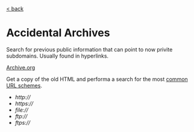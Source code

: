 [< back](../../TABLE_OF_CONTENT.md)

# Accidental Archives

Search for previous public information that can point to now privite subdomains. Usually found in hyperlinks.

[Archive.org](https://web.archive.org/)

Get a copy of the old HTML and performa a search for the most [common URL schemes](https://www.iana.org/assignments/uri-schemes/uri-schemes.xhtml).

- _http://_
- _https://_
- _file://_
- _ftp://_
- _ftps://_
